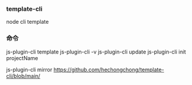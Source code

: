 ### template-cli
node cli template

### 命令
js-plugin-cli template
js-plugin-cli -v
js-plugin-cli update
js-plugin-cli init projectName


js-plugin-cli mirror https://github.com/hechongchong/template-cli/blob/main/


